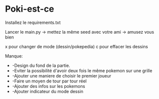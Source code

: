 # Poki-est-ce
Installez le requirements.txt 

Lancer le main.py -> mettez la même seed avec votre ami -> amusez vous bien


x pour changer de mode (dessin/pokepedia)
c pour effacer les dessins


Manque:
* -Design du fond de la partie.
* -Eviter la possibilité d'avoir deux fois le même pokemon sur une grille
* -Ajouter une maniere de choisir le premier joueur
* -Faire un moyen de tour par tour réel
* -Ajouter des infos sur les pokemons
* -Ajouter indicateur du mode dessin